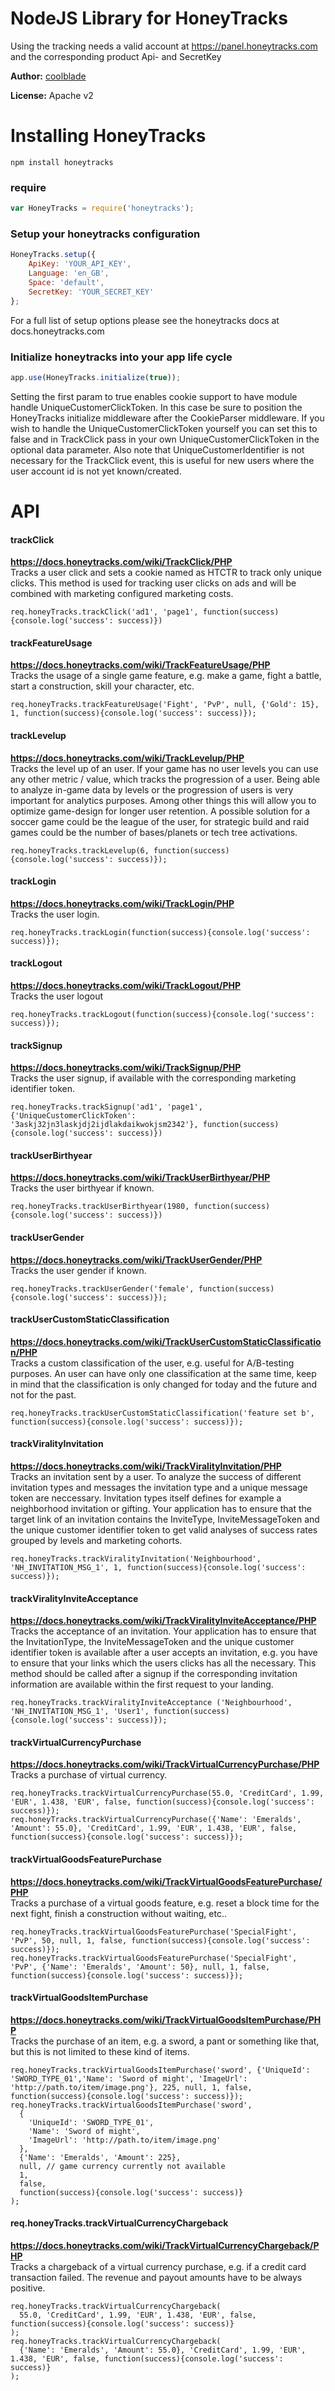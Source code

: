 # NodeJS Library for HoneyTracks

Using the tracking needs a valid account at https://panel.honeytracks.com and the corresponding product Api- and SecretKey

**Author:** [coolblade](http://www.github.com/coolblade)

**License:** Apache v2

# Installing HoneyTracks

```
npm install honeytracks
```

### require
```javascript
var HoneyTracks = require('honeytracks');
```

### Setup your honeytracks configuration
```javascript
HoneyTracks.setup({
    ApiKey: 'YOUR_API_KEY',
    Language: 'en_GB',
    Space: 'default',
    SecretKey: 'YOUR_SECRET_KEY'
};
```

For a full list of setup options please see the honeytracks docs at docs.honeytracks.com

### Initialize honeytracks into your app life cycle
```javascript
app.use(HoneyTracks.initialize(true));
```

Setting the first param to true enables cookie support to have module handle UniqueCustomerClickToken. In this case be sure to position the HoneyTracks initialize middleware after the CookieParser middleware. If you wish to handle the UniqueCustomerClickToken yourself you can set this to false and in TrackClick pass in your own UniqueCustomerClickToken in the optional data parameter. Also note that UniqueCustomerIdentifier is not necessary for the TrackClick event, this is useful for new users where the user account id is not yet known/created.

# API

#### trackClick
__https://docs.honeytracks.com/wiki/TrackClick/PHP__  
Tracks a user click and sets a cookie named as HTCTR to track only unique clicks. This method is used for tracking user clicks on ads and will be combined with marketing configured marketing costs.
```
req.honeyTracks.trackClick('ad1', 'page1', function(success){console.log('success': success)})
```

#### trackFeatureUsage
__https://docs.honeytracks.com/wiki/TrackFeatureUsage/PHP__  
Tracks the usage of a single game feature, e.g. make a game, fight a battle, start a construction, skill your character, etc.
```
req.honeyTracks.trackFeatureUsage('Fight', 'PvP', null, {'Gold': 15}, 1, function(success){console.log('success': success)});
```

#### trackLevelup
__https://docs.honeytracks.com/wiki/TrackLevelup/PHP__  
Tracks the level up of an user. If your game has no user levels you can use any other metric / value, which tracks the progression of a user. Being able to analyze in-game data by levels or the progression of users is very important for analytics purposes. Among other things this will allow you to optimize game-design for longer user retention. A possible solution for a soccer game could be the league of the user, for strategic build and raid games could be the number of bases/planets or tech tree activations.
```
req.honeyTracks.trackLevelup(6, function(success){console.log('success': success)});
```

#### trackLogin
__https://docs.honeytracks.com/wiki/TrackLogin/PHP__  
Tracks the user login.
```
req.honeyTracks.trackLogin(function(success){console.log('success': success)});
```

#### trackLogout
__https://docs.honeytracks.com/wiki/TrackLogout/PHP__  
Tracks the user logout
```
req.honeyTracks.trackLogout(function(success){console.log('success': success)});
```

#### trackSignup
__https://docs.honeytracks.com/wiki/TrackSignup/PHP__  
Tracks the user signup, if available with the corresponding marketing identifier token.
```
req.honeyTracks.trackSignup('ad1', 'page1', {'UniqueCustomerClickToken': '3askj32jn3laskjdj2ijdlakdaikwokjsm2342'}, function(success){console.log('success': success)})
```

#### trackUserBirthyear
__https://docs.honeytracks.com/wiki/TrackUserBirthyear/PHP__  
Tracks the user birthyear if known.
```
req.honeyTracks.trackUserBirthyear(1980, function(success){console.log('success': success)})
```

#### trackUserGender
__https://docs.honeytracks.com/wiki/TrackUserGender/PHP__  
Tracks the user gender if known.
```
req.honeyTracks.trackUserGender('female', function(success){console.log('success': success)});
```

#### trackUserCustomStaticClassification
__https://docs.honeytracks.com/wiki/TrackUserCustomStaticClassification/PHP__  
Tracks a custom classification of the user, e.g. useful for A/B-testing purposes. An user can have only one classification at the same time, keep in mind that the classification is only changed for today and the future and not for the past.
```
req.honeyTracks.trackUserCustomStaticClassification('feature set b', function(success){console.log('success': success)});
```

#### trackViralityInvitation
__https://docs.honeytracks.com/wiki/TrackViralityInvitation/PHP__  
Tracks an invitation sent by a user. To analyze the success of different invitation types and messages the invitation type and a unique message token are neccessary. Invitation types itself defines for example a neighborhood invitation or gifting. Your application has to ensure that the target link of an invitation contains the InviteType, InviteMessageToken and the unique customer identifier token to get valid analyses of success rates grouped by levels and marketing cohorts.
```
req.honeyTracks.trackViralityInvitation('Neighbourhood', 'NH_INVITATION_MSG_1', 1, function(success){console.log('success': success)});
```

#### trackViralityInviteAcceptance
__https://docs.honeytracks.com/wiki/TrackViralityInviteAcceptance/PHP__  
Tracks the acceptance of an invitation. Your application has to ensure that the InvitationType, the InviteMessageToken and the unique customer identifier token is available after a user accepts an invitation, e.g. you have to ensure that your links which the users clicks has all the necessary. This method should be called after a signup if the corresponding invitation information are available within the first request to your landing.
```
req.honeyTracks.trackViralityInviteAcceptance ('Neighbourhood', 'NH_INVITATION_MSG_1', 'User1', function(success){console.log('success': success)});
```

#### trackVirtualCurrencyPurchase
__https://docs.honeytracks.com/wiki/TrackVirtualCurrencyPurchase/PHP__  
Tracks a purchase of virtual currency.
```
req.honeyTracks.trackVirtualCurrencyPurchase(55.0, 'CreditCard', 1.99, 'EUR', 1.438, 'EUR', false, function(success){console.log('success': success)});
req.honeyTracks.trackVirtualCurrencyPurchase({'Name': 'Emeralds', 'Amount': 55.0}, 'CreditCard', 1.99, 'EUR', 1.438, 'EUR', false, function(success){console.log('success': success)});
```

#### trackVirtualGoodsFeaturePurchase
__https://docs.honeytracks.com/wiki/TrackVirtualGoodsFeaturePurchase/PHP__  
Tracks a purchase of a virtual goods feature, e.g. reset a block time for the next fight, finish a construction without waiting, etc..
```
req.honeyTracks.trackVirtualGoodsFeaturePurchase('SpecialFight', 'PvP', 50, null, 1, false, function(success){console.log('success': success)});
req.honeyTracks.trackVirtualGoodsFeaturePurchase('SpecialFight', 'PvP', {'Name': 'Emeralds', 'Amount': 50}, null, 1, false, function(success){console.log('success': success)});
```

#### trackVirtualGoodsItemPurchase
__https://docs.honeytracks.com/wiki/TrackVirtualGoodsItemPurchase/PHP__  
Tracks the purchase of an item, e.g. a sword, a pant or something like that, but this is not limited to these kind of items.
```
req.honeyTracks.trackVirtualGoodsItemPurchase('sword', {'UniqueId': 'SWORD_TYPE_01','Name': 'Sword of might', 'ImageUrl': 'http://path.to/item/image.png'}, 225, null, 1, false, function(success){console.log('success': success)});
req.honeyTracks.trackVirtualGoodsItemPurchase('sword',
  {
    'UniqueId': 'SWORD_TYPE_01',
    'Name': 'Sword of might',
    'ImageUrl': 'http://path.to/item/image.png'
  },
  {'Name': 'Emeralds', 'Amount': 225},
  null, // game currency currently not available
  1,
  false,
  function(success){console.log('success': success)}
);
```

#### req.honeyTracks.trackVirtualCurrencyChargeback
__https://docs.honeytracks.com/wiki/TrackVirtualCurrencyChargeback/PHP__  
Tracks a chargeback of a virtual currency purchase, e.g. if a credit card transaction failed. The revenue and payout amounts have to be always positive.
```
req.honeyTracks.trackVirtualCurrencyChargeback( 
  55.0, 'CreditCard', 1.99, 'EUR', 1.438, 'EUR', false, function(success){console.log('success': success)}
);
req.honeyTracks.trackVirtualCurrencyChargeback( 
  {'Name': 'Emeralds', 'Amount': 55.0}, 'CreditCard', 1.99, 'EUR', 1.438, 'EUR', false, function(success){console.log('success': success)}
);
```

